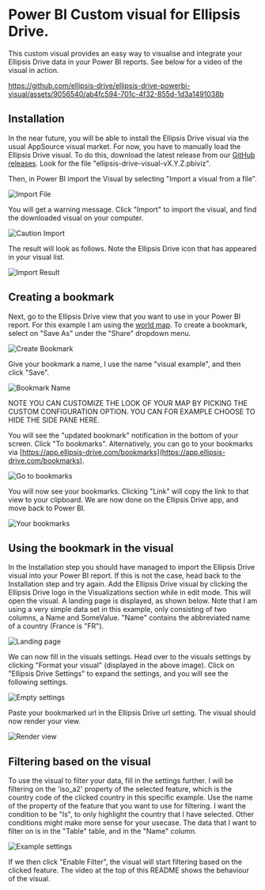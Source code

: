 # Power BI Custom visual for Ellipsis Drive.
This custom visual provides an easy way to visualise and integrate your Ellipsis Drive data in your Power BI reports. See below for a video of the visual in action.

https://github.com/ellipsis-drive/ellipsis-drive-powerbi-visual/assets/9056540/ab4fc594-701c-4f32-855d-1d3a1491038b

## Installation
In the near future, you will be able to install the Ellipsis Drive visual via the usual AppSource visual market.
For now, you have to manually load the Ellipsis Drive visual. To do this, download the latest release from our [GitHub releases](https://github.com/ellipsis-drive/ellipsis-drive-powerbi-visual/releases).
Look for the file "ellipsis-drive-visual-vX.Y.Z.pbiviz".

Then, in Power BI import the Visual by selecting "Import a visual from a file".

![Import File](assets/instructions/import_file.png)

You will get a warning message. Click "Import" to import the visual, and find the downloaded visual on your computer.

![Caution Import](assets/instructions/caution_import.png)

The result will look as follows. Note the Ellipsis Drive icon that has appeared in your visual list.

![Import Result](assets/instructions/import_result.png)



## Creating a bookmark
Next, go to the Ellipsis Drive view that you want to use in your Power BI report. For this example I am using the [world map](https://app.ellipsis-drive.com/view?pathId=92b55e70-3b4d-413b-991d-d0ae7f736b78&state=a301ce01-07e7-4458-8fc6-e1c80d0dc7fb).
To create a bookmark, select on "Save As" under the "Share" dropdown menu.

![Create Bookmark](assets/instructions/bookmark_saveas.png)

Give your bookmark a name, I use the name "visual example", and then click "Save".

![Bookmark Name](assets/instructions/bookmark_name.png)

NOTE YOU CAN CUSTOMIZE THE LOOK OF YOUR MAP BY PICKING THE CUSTOM CONFIGURATION OPTION. YOU CAN FOR EXAMPLE CHOOSE TO HIDE THE SIDE PANE HERE.

You will see the "updated bookmark" notification in the bottom of your screen. Click "To bookmarks". Alternatively, you can go to your bookmarks via [https://app.ellipsis-drive.com/bookmarks](https://app.ellipsis-drive.com/bookmarks).

![Go to bookmarks](assets/instructions/bookmark_tobookmark.png)

You will now see your bookmarks. Clicking "Link" will copy the link to that view to your clipboard. We are now done on the Ellipsis Drive app, and move back to Power BI.

![Your bookmarks](assets/instructions/bookmark_bookmarks.png)


## Using the bookmark in the visual
In the Installation step you should have managed to import the Ellipsis Drive visual into your Power BI report. If this is not the case, head back to the Installation step and try again.
Add the Ellipsis Drive visual by clicking the Ellipsis Drive logo in the Visualizations section while in edit mode. This will open the visual. A landing page is displayed, as shown below.
Note that I am using a very simple data set in this example, only consisting of two columns, a Name and SomeValue. "Name" contains the abbreviated name of a country (France is "FR").

![Landing page](assets/instructions/landing_page.png)

We can now fill in the visuals settings. Head over to the visuals settings by clicking "Format your visual" (displayed in the above image).
Click on "Ellipsis Drive Settings" to expand the settings, and you will see the following settings.

![Empty settings](assets/instructions/empty_settings.png)

Paste your bookmarked url in the Ellipsis Drive url setting. The visual should now render your view.

![Render view](assets/instructions/render_view.png)

## Filtering based on the visual
To use the visual to filter your data, fill in the settings further. I will be filtering on the 'iso_a2' property of the selected feature, which is the country code of the clicked country in this specific example.
Use the name of the property of the feature that you want to use for filtering.
I want the condition to be "Is", to only highlight the country that I have selected. Other conditions might make more sense for your usecase.
The data that I want to filter on is in the "Table" table, and in the "Name" column.

![Example settings](assets/instructions/filled_in_settings.png)


If we then click "Enable Filter", the visual will start filtering based on the clicked feature. The video at the top of this README shows the behaviour of the visual.

